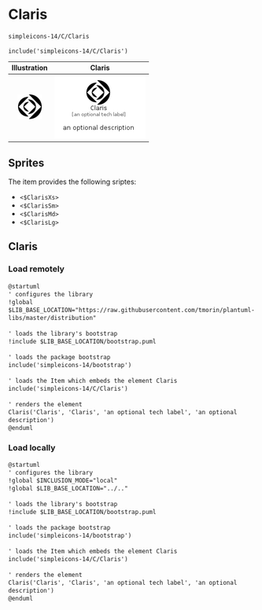 # Claris


```text
simpleicons-14/C/Claris
```

```text
include('simpleicons-14/C/Claris')
```



| Illustration | Claris |
| :---: | :---: |
| ![illustration for Illustration](../../simpleicons-14/C/Claris.png) | ![illustration for Claris](../../simpleicons-14/C/Claris.Local.png) |



## Sprites
The item provides the following sriptes:

- `<$ClarisXs>`
- `<$ClarisSm>`
- `<$ClarisMd>`
- `<$ClarisLg>`





## Claris

### Load remotely
```plantuml
@startuml
' configures the library
!global $LIB_BASE_LOCATION="https://raw.githubusercontent.com/tmorin/plantuml-libs/master/distribution"

' loads the library's bootstrap
!include $LIB_BASE_LOCATION/bootstrap.puml

' loads the package bootstrap
include('simpleicons-14/bootstrap')

' loads the Item which embeds the element Claris
include('simpleicons-14/C/Claris')

' renders the element
Claris('Claris', 'Claris', 'an optional tech label', 'an optional description')
@enduml
```

### Load locally
```plantuml
@startuml
' configures the library
!global $INCLUSION_MODE="local"
!global $LIB_BASE_LOCATION="../.."

' loads the library's bootstrap
!include $LIB_BASE_LOCATION/bootstrap.puml

' loads the package bootstrap
include('simpleicons-14/bootstrap')

' loads the Item which embeds the element Claris
include('simpleicons-14/C/Claris')

' renders the element
Claris('Claris', 'Claris', 'an optional tech label', 'an optional description')
@enduml
```

